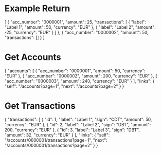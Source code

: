 # Example Return

[
  {
    "acc_number": "0000001",
    "amount": 25,
    "transactions": [
      {
        "label": "Label 1",
        "amount": 50,
        "currency": "EUR"
      },
      {
        "label": "Label 2",
        "amount": -25,
        "currency": "EUR"
      }
    ]
  },
  {
    "acc_number": "0000002",
    "amount": 50,
    "transactions": []
  }
]

# Get Accounts

{
    "accounts": [
        {
            "acc_number": "0000001",
            "amount": 50,
            "currency": "EUR"
        },
        {
            "acc_number": "0000002",
            "amount": 200,
            "currency": "EUR"
        },
        {
            "acc_number": "0000003",
            "amount": 240,
            "currency": "EUR"
        }
    ],
    "links": {
        "self": "/accounts?page=1",
        "next": "/accounts?page=2"
    }
}

# Get Transactions

{
    "transactions": [
        {
            "id": 1,
            "label": "Label 1",
            "sign": "CDT",
            "amount": 50,
            "currency": "EUR"
        },
        {
            "id": 2,
            "label": "Label 2",
            "sign": "DBT",
            "amount": 200,
            "currency": "EUR"
        },
        {
            "id": 3,
            "label": "Label 3",
            "sign": "DBT",
            "amount": 32,
            "currency": "EUR"
        }
    ],
    "links": {
        "self": "/accounts/0000001/transactions?page=1",
        "next": "/accounts/0000001/transactions?page=2"
    }
}
